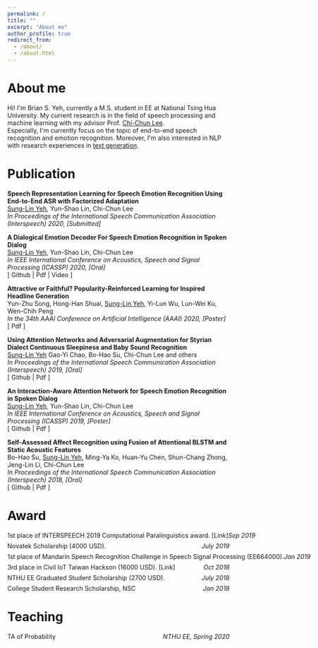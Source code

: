 ```yaml
---
permalink: /
title: ""
excerpt: "About me"
author_profile: true
redirect_from: 
  - /about/
  - /about.html
---
```

<!--add icon-->
<head>
<link rel="stylesheet" href="https://maxcdn.bootstrapcdn.com/font-awesome/4.4.0/css/font-awesome.min.css">
</head>

# About me
Hi! I'm Brian S. Yeh, 
currently a M.S. student in EE at National Tsing Hua University.
My current research is in the field of speech processing and machine learning with my advisor 
Prof. [Chi-Chun Lee](https://biic.ee.nthu.edu.tw/cclee.php). <br/>
Especially, I'm currently focus on the topic of end-to-end speech recognition and emotion recognition. 
Moreover, I'm also interested in NLP with research experiences in [text generation](https://arxiv.org/abs/2002.02095).

# Publication

**Speech Representation Learning for Speech Emotion Recognition Using End-to-End ASR with Factorized Adaptation** <br/>
   <u>Sung-Lin Yeh</u>, Yun-Shao Lin, Chi-Chun Lee<br/>
   *In Proceedings of the International Speech Communication Association (Interspeech) 2020, [Submitted]*<br/>

**A Dialogical Emotion Decoder For Speech Emotion Recognition in Spoken Dialog** <br/>
   <u>Sung-Lin Yeh</u>, Yun-Shao Lin, Chi-Chun Lee<br/>
   *In IEEE International Conference on Acoustics, Speech and Signal Processing (ICASSP) 2020, [Oral]*<br/>
   [<a style="text-decoration:none" href="https://github.com/30stomercury/Dialogical-Emotion-Decoding">
     <i class="fa fa-github" aria-hidden="true"></i> Github
   </a>|
   <a style="text-decoration:none" href="https://30stomercury.github.io/files/A_Dialogical_Emotion_Decoder_For_Speech_Emotion_Recognition_in_Spoken_Dialog.pdf">
     <i class="fa fa-file-pdf-o" aria-hidden="true"></i> Pdf
   </a>|
   <a style="text-decoration:none" href="https://www.youtube.com/watch?v=Ti4foNyrvzo&t=11s">
     <i class="fa fa-youtube-play" aria-hidden="true"></i> Video
   </a>]<br/>

**Attractive or Faithful? Popularity-Reinforced Learning for Inspired Headline Generation** <br/>
   Yun-Zhu Song, Hong-Han Shuai, <u>Sung-Lin Yeh</u>, Yi-Lun Wu, Lun-Wei Ku, Wen-Chih Peng<br/>
   *In the 34th AAAI Conference on Artificial Intelligence (AAAI) 2020, [Poster]*<br/>
   [<a style="text-decoration:none" href="https://arxiv.org/pdf/2002.02095.pdf">
     <i class="fa fa-file-pdf-o" aria-hidden="true"></i> Pdf
   </a>]<br/>

**Using Attention Networks and Adversarial Augmentation for Styrian Dialect Continuous Sleepiness and Baby Sound Recognition** <br/>
   <u>Sung-Lin Yeh</u> Gao-Yi Chao, Bo-Hao Su, Chi-Chun Lee and others<br/>
   *In Proceedings of the International Speech Communication Association (Interspeech) 2019, [Oral]*<br/>
   [<a style="text-decoration:none" href="https://github.com/30stomercury/IS19_ComParE_Sub-Challenge">
     <i class="fa fa-github" aria-hidden="true"></i> Github
   </a>|
   <a style="text-decoration:none" href="https://30stomercury.github.io/files/IS19_Challenge.pdf">
     <i class="fa fa-file-pdf-o" aria-hidden="true"></i> Pdf
   </a>]<br/>

**An Interaction-Aware Attention Network for Speech Emotion Recognition in Spoken Dialog** <br/>
   <u>Sung-Lin Yeh</u>, Yun-Shao Lin, Chi-Chun Lee<br/>
   *In IEEE International Conference on Acoustics, Speech and Signal Processing (ICASSP) 2019, [Poster]*<br/>
   [<a style="text-decoration:none" href="https://github.com/30stomercury/Interaction-aware_Attention_Network">
     <i class="fa fa-github" aria-hidden="true"></i> Github
   </a>|
   <a style="text-decoration:none" href="https://30stomercury.github.io/files/AN_INTERACTIO-AWARE_ATTENTION_NETWORK_FOR_SPEECH_EMOTION_RECOGNITION_IN_SPOKEN_DIALOGS.pdf">
     <i class="fa fa-file-pdf-o" aria-hidden="true"></i> Pdf
   </a>]<br/>

**Self-Assessed Affect Recognition using Fusion of Attentional BLSTM and Static Acoustic Features** <br/>
   Bo-Hao Su, <u>Sung-Lin Yeh</u>, Ming-Ya Ko, Huan-Yu Chen, Shun-Chang Zhong, Jeng-Lin Li, Chi-Chun Lee<br/>
   *In Proceedings of the International Speech Communication Association (Interspeech) 2018, [Oral]*<br/>
   [<a style="text-decoration:none" href="https://github.com/30stomercury/IS18_ComParE_Sub-Challenge">
     <i class="fa fa-github" aria-hidden="true"></i> Github
   </a>|
   <a style="text-decoration:none" href="https://30stomercury.github.io/files/IS18_Challenge.pdf">
     <i class="fa fa-file-pdf-o" aria-hidden="true"></i> Pdf
   </a>]<br/>


# Award

<p style="display: flex; flex-direction: row; justify-content: space-between; margin: 0 0 0.5em;">
  <span style="flex: 0 0 auto">1st place of INTERSPEECH 2019 Computational Paralinguistics award.
   <a style="text-decoration:none" href="http://www.compare.openaudio.eu/winners/">
     [Link]
   </a>
  </span> <span style="flex:  0 0 auto">
  <i>Sep 2019</i>
  </span>
</p>
<p style="display: flex; flex-direction: row; justify-content: space-between; margin: 0 0 0.5em;">
  <span style="flex: 0 0 auto">Novatek Scholarship (4000 USD).
  </span> <span style="flex:  0 0 auto">
  <i>July 2019</i>
  </span>
</p>
<p style="display: flex; flex-direction: row; justify-content: space-between; margin: 0 0 0.5em;">
  <span style="flex: 0 0 auto">1st place of Mandarin Speech Recognition Challenge in Speech Signal Processing (EE664000).
  </span> <span style="flex:  0 0 auto">
  <i>Jan 2019</i>
  </span>
</p>
<p style="display: flex; flex-direction: row; justify-content: space-between; margin: 0 0 0.5em;">
  <span style="flex: 0 0 auto">3rd place in Civil IoT Taiwan Hackson (16000 USD).
   <a style="text-decoration:none" href="http://isa.site.nthu.edu.tw/p/406-1182-149314,r3208.php?Lang=zh-tw">
     [Link]
   </a>
  </span> <span style="flex:  0 0 auto">
  <i>Oct 2018</i>
  </span>
</p>
<p style="display: flex; flex-direction: row; justify-content: space-between; margin: 0 0 0.5em;">
  <span style="flex: 0 0 auto">NTHU EE Graduated Student Scholarship (2700 USD).
  </span> <span style="flex:  0 0 auto">
  <i>July 2018</i>
  </span>
</p>
<p style="display: flex; flex-direction: row; justify-content: space-between; margin: 0 0 0.5em;">
  <span style="flex: 0 0 auto">College Student Research Scholarship, NSC
  </span> <span style="flex:  0 0 auto">
  <i>Jan 2018</i>
  </span>
</p>

# Teaching

<p style="display: flex; flex-direction: row; justify-content: space-between; margin: 0 0 0.5em;">
  <span style="flex: 0 0 auto">TA of Probability</span> <span style="flex:  0 0 auto">
  <i>NTHU EE, Spring 2020</i>  
  </span>
</p>
